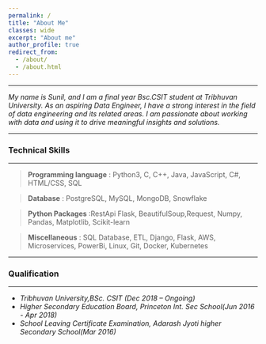```yaml
---
permalink: /
title: "About Me"
classes: wide
excerpt: "About me"
author_profile: true
redirect_from: 
  - /about/
  - /about.html
---
```

------------


_My name is Sunil, and I am a final year Bsc.CSIT student at Tribhuvan University. As an aspiring Data Engineer, I have a strong interest in the field of data engineering and its related areas. I am passionate about working with data and using it to drive meaningful insights and solutions._

---

### Technical Skills
------------
>**Programming language** : Python3, C, C++, Java, JavaScript, C#, HTML/CSS, SQL

>**Database** : PostgreSQL, MySQL, MongoDB, Snowflake

>**Python Packages** :RestApi Flask, BeautifulSoup,Request, Numpy, Pandas, Matplotlib, Scikit-learn

>**Miscellaneous** : SQL Database, ETL, Django, Flask, AWS, Microservices, PowerBi, Linux, Git, Docker, Kubernetes

 
---
### Qualification
------------
* _Tribhuvan University,BSc. CSIT (Dec 2018 – Ongoing)_
* _Higher Secondary Education Board, Princeton Int. Sec School(Jun 2016 - Apr 2018)_
* _School Leaving Certificate  Examination, Adarash Jyoti higher Secondary School(Mar 2016)_


